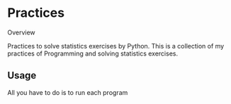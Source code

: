 Practices 
====

Overview

Practices to solve statistics exercises by Python.
This is a collection of my practices of Programming and solving statistics exercises.

## Usage

All you have to do is to run each program
